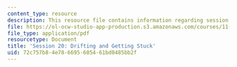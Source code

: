 ```yaml
---
content_type: resource
description: This resource file contains information regarding session 20.
file: https://ol-ocw-studio-app-production.s3.amazonaws.com/courses/11-s945-urbanizing-china-a-reflective-dialogue-fall-2013/72c757b84e786695605461bd0485bb2f_MIT11_S945F13_Session20.pdf
file_type: application/pdf
resourcetype: Document
title: 'Session 20: Drifting and Getting Stuck'
uid: 72c757b8-4e78-6695-6054-61bd0485bb2f
---
```

